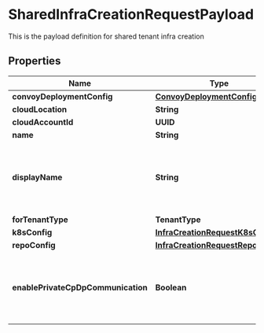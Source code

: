 

# SharedInfraCreationRequestPayload

This is the payload definition for shared tenant infra creation

## Properties

Name | Type | Description | Notes
------------ | ------------- | ------------- | -------------
**convoyDeploymentConfig** | [**ConvoyDeploymentConfig**](ConvoyDeploymentConfig.md) |  |  [optional]
**cloudLocation** | **String** |  | 
**cloudAccountId** | **UUID** |  | 
**name** | **String** |  | 
**displayName** | **String** | display name for the infra which can be consumed while onboarding the tenant | 
**forTenantType** | **TenantType** |  | 
**k8sConfig** | [**InfraCreationRequestK8sConfig**](InfraCreationRequestK8sConfig.md) |  | 
**repoConfig** | [**InfraCreationRequestRepoConfig**](InfraCreationRequestRepoConfig.md) |  |  [optional]
**enablePrivateCpDpCommunication** | **Boolean** | Flag for enabling private communication between Control Plane and Data Plane |  [optional]



